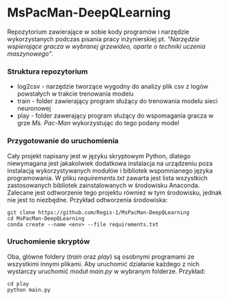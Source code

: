 # MsPacMan-DeepQLearning
Repozytorium zawierające w sobie kody programów i narzędzie wykorzystanych podczas pisania pracy inżynierskiej pt. _"Narzędzie wspierające gracza w wybranej grzewideo, oparte o techniki uczenia maszynowego"_.
### Struktura repozytorium
- log2csv - narzędzie tworzące wygodny do analizy plik csv z logów powstałych w trakcie trenowania modelu
- train - folder zawierający program służący do trenowania modelu sieci neuronowej
- play - folder zawerający program służący do wspomagania gracza w grze _Ms. Pac\-Man_ wykorzystując do tego podany model
### Przygotowanie do uruchomienia
Cały projekt napisany jest w języku skryptowym Python, dlatego niewymagana jest jakakolwiek dodatkowa instalacja na urządzeniu poza instalacją wykorzystywanych modułów i bibliotek wspomnianego języka programowania. W pliku _requirements.txt_ zawarta jest lista wszystkich zastosowanych bibliotek zainstalowanych w środowisku Anaconda. Zalecane jest odtworzenie tego projektu również w tym środowisku, jednak nie jest to niezbędne. Przykład odtworzenia środowiska:
```
git clone https://github.com/Regis-1/MsPacMan-DeepQLearning
cd MsPacMan-DeepQLearning
conda create --name <env> --file requirements.txt
```
### Uruchomienie skryptów
Oba, glówne foldery (_train_ oraz _play_) są osobnymi programami ze wszystkimi innymi plikami. Aby uruchomić działanie każdego z nich wystarczy uruchomić moduł _main.py_ w wybranym folderze. Przykład:
```
cd play
python main.py
```
